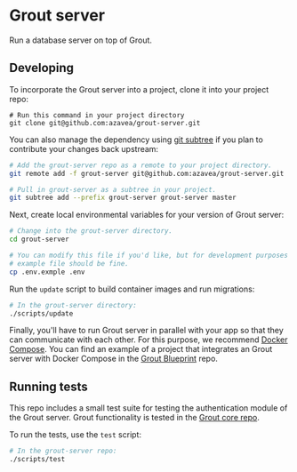 # Grout server

Run a database server on top of Grout.

## Developing

To incorporate the Grout server into a project, clone it into your project
repo:

```
# Run this command in your project directory
git clone git@github.com:azavea/grout-server.git
```

You can also manage the dependency using [git
subtree](https://www.atlassian.com/blog/git/alternatives-to-git-submodule-git-subtree)
if you plan to contribute your changes back upstream:

```bash
# Add the grout-server repo as a remote to your project directory.
git remote add -f grout-server git@github.com:azavea/grout-server.git

# Pull in grout-server as a subtree in your project.
git subtree add --prefix grout-server grout-server master
```

Next, create local environmental variables for your version of Grout server:

```bash
# Change into the grout-server directory.
cd grout-server

# You can modify this file if you'd like, but for development purposes the
# example file should be fine.
cp .env.exmple .env
```

Run the `update` script to build container images and run migrations:

```bash
# In the grout-server directory:
./scripts/update
```

Finally, you'll have to run Grout server in parallel with your app so that
they can communicate with each other. For this purpose, we recommend
[Docker Compose](https://docs.docker.com/compose/). You can find an example
of a project that integrates an Grout server with Docker Compose in the
[Grout Blueprint](https://github.com/azavea/grout-blueprint) repo.

## Running tests

This repo includes a small test suite for testing the authentication
module of the Grout server. Grout functionality is tested in the [Grout core
repo](https://github.com/azavea/grout).

To run the tests, use the `test` script:

```bash
# In the grout-server repo:
./scripts/test
```
